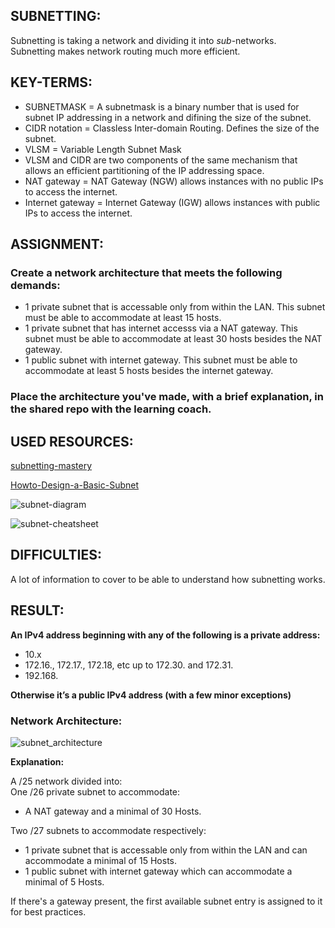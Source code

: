 ## SUBNETTING:

Subnetting is taking a network and dividing it into _sub_-networks.  
Subnetting makes network routing much more efficient.

## KEY-TERMS:

* SUBNETMASK = A subnetmask is a binary number that is used for subnet IP addressing in a network and difining the size of the subnet.
* CIDR notation = Classless Inter-domain Routing. Defines the size of the subnet.  
* VLSM = Variable Length Subnet Mask 
* VLSM and CIDR are two components of the same mechanism that allows an efficient partitioning of the IP addressing space.   
* NAT gateway = NAT Gateway (NGW) allows instances with no public IPs to access the internet.  
* Internet gateway = Internet Gateway (IGW) allows instances with public IPs to access the internet.  
   

## ASSIGNMENT:

### Create a network architecture that meets the following demands:  
* 1 private subnet that is accessable only from within the LAN. This subnet must be able to accommodate at least 15 hosts.
* 1 private subnet that has internet accesss via a NAT gateway. This subnet must be able to accommodate at least 30 hosts besides the NAT gateway.  
* 1 public subnet with internet gateway. This subnet must be able to accommodate at least 5 hosts besides the internet gateway.   

### Place the architecture you've made, with a brief explanation, in the shared repo with the learning coach.  


## USED RESOURCES:

[subnetting-mastery](https://www.practicalnetworking.net/stand-alone/subnetting-mastery/)

[Howto-Design-a-Basic-Subnet](https://www.youtube.com/watch?v=SBYNeGIng6I)

![subnet-diagram](../00_includes/SCREENSHOTS/Networking/NTW-06_diagram.png)

![subnet-cheatsheet](../00_includes/SCREENSHOTS/Networking/NTW-06_subnet-cheatcheet.png)


## DIFFICULTIES:

A lot of information to cover to be able to understand how subnetting works.

## RESULT:

**An IPv4 address beginning with any of the following is a private address:**  
* 10.x
* 172.16., 172.17., 172.18, etc up to 172.30. and 172.31.  
* 192.168.  

**Otherwise it’s a public IPv4 address (with a few minor exceptions)**


### Network Architecture:

![subnet_architecture](../00_includes/SCREENSHOTS/Networking/NTW-06_Architecture.png)

**Explanation:**

A /25 network divided into:  
One /26 private subnet to accommodate:
  * A NAT gateway and a minimal of 30 Hosts.  
  
Two /27 subnets to accommodate respectively:
  * 1 private subnet that is accessable only from within the LAN and can accommodate a minimal of 15 Hosts.     
  * 1 public subnet with internet gateway which can accommodate a minimal of 5 Hosts.  

If there's a gateway present, the first available subnet entry is assigned to it for best practices.



